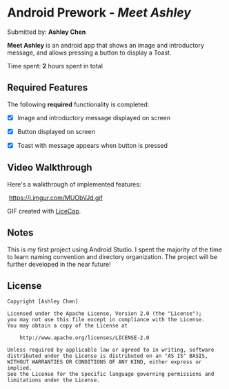 # Android Prework - *Meet Ashley*

Submitted by: **Ashley Chen**

**Meet Ashley** is an android app that shows an image and introductory message, and allows pressing a button to display a Toast. 

Time spent: **2** hours spent in total

## Required Features

The following **required** functionality is completed:

* [x] Image and introductory message displayed on screen
* [x] Button displayed on screen
* [x] Toast with message appears when button is pressed 



## Video Walkthrough

Here's a walkthrough of implemented features:

<img> https://i.imgur.com/MUObVJd.gif </img>


GIF created with [LiceCap](http://www.cockos.com/licecap/).  


## Notes

This is my first project using Android Studio. I spent the majority of the time to learn naming convention and directory organization.
The project will be further developed in the near future!

## License

    Copyright [Ashley Chen]

    Licensed under the Apache License, Version 2.0 (the "License");
    you may not use this file except in compliance with the License.
    You may obtain a copy of the License at

        http://www.apache.org/licenses/LICENSE-2.0

    Unless required by applicable law or agreed to in writing, software
    distributed under the License is distributed on an "AS IS" BASIS,
    WITHOUT WARRANTIES OR CONDITIONS OF ANY KIND, either express or implied.
    See the License for the specific language governing permissions and
    limitations under the License.

